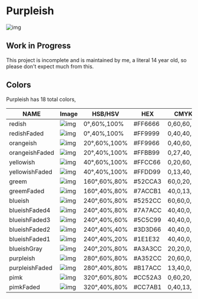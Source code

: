 # Purpleish

![img](https://raw.ehan.dev/purpleish/assets/repository-banner.png)

## Work in Progress

This project is incomplete and is maintained by me, a literal 14 year old, so please don't expect much from this.

## Colors

Purpleish has 18 total colors,

|  NAME            |  Image                                                                |  HSB/HSV       |  HEX      |  CMYK        |  RGB          |
|------------------|-----------------------------------------------------------------------|----------------|-----------|--------------|---------------|
|  redish          |![img](https://raw.ehan.dev/purpleish/assets/colors/redish.png)        |  0°,60%,100%   |  #FF6666  |  0,60,60,0   |  255,102,102  |
|  redishFaded     |![img](https://raw.ehan.dev/purpleish/assets/colors/redishFaded.png)   |  0°,40%,100%   |  #FF9999  |  0,40,40,0   |  255,153,153  |
|  orangeish       |![img](https://raw.ehan.dev/purpleish/assets/colors/orangeish.png)     |  20°,60%,100%  |  #FF9966  |  0,40,60,0   |  255,153,102  |
|  orangeishFaded  |![img](https://raw.ehan.dev/purpleish/assets/colors/orangeishFaded.png)|  20°,40%,100%  |  #FFBB99  |  0,27,40,0   |  255,187,153  |
|  yellowish       |![img](https://raw.ehan.dev/purpleish/assets/colors/yellowish.png)     |  40°,60%,100%  |  #FFCC66  |  0,20,60,0   |  255,204,102  |
|  yellowishFaded  |![img](https://raw.ehan.dev/purpleish/assets/colors/yellowishFaded.png)|  40°,40%,100%  |  #FFDD99  |  0,13,40,0   |  255,221,153  |
|  greem           |![img](https://raw.ehan.dev/purpleish/assets/colors/greem.png)         |  160°,60%,80%  |  #52CCA3  |  60,0,20,20  |  82,204,163   |
|  greemFaded      |![img](https://raw.ehan.dev/purpleish/assets/colors/greemFaded.png)    |  160°,40%,80%  |  #7ACCB1  |  40,0,13,20  |  122,204,177  |
|  blueish         |![img](https://raw.ehan.dev/purpleish/assets/colors/blueish.png)       |  240°,60%,80%  |  #5252CC  |  60,60,0,20  |  82,82,204    |
|  blueishFaded4   |![img](https://raw.ehan.dev/purpleish/assets/colors/blueishFaded4.png) |  240°,40%,80%  |  #7A7ACC  |  40,40,0,20  |  122,122,204  |
|  blueishFaded3   |![img](https://raw.ehan.dev/purpleish/assets/colors/blueishFaded3.png) |  240°,40%,60%  |  #5C5C99  |  40,40,0,40  |  92,92,153    |
|  blueishFaded2   |![img](https://raw.ehan.dev/purpleish/assets/colors/blueishFaded2.png) |  240°,40%,40%  |  #3D3D66  |  40,40,0,60  |  61,61,102    |
|  blueishFaded1   |![img](https://raw.ehan.dev/purpleish/assets/colors/blueishFaded1.png) |  240°,40%,20%  |  #1E1E32  |  40,40,0,80  |  30,30,50     |
|  blueishGray     |![img](https://raw.ehan.dev/purpleish/assets/colors/blueishGray.png)   |  240°,20%,80%  |  #A3A3CC  |  20,20,0,20  |  163,163,204  |
|  purpleish       |![img](https://raw.ehan.dev/purpleish/assets/colors/purpleish.png)     |  280°,60%,80%  |  #A352CC  |  20,60,0,20  |  163,82,204   |
|  purpleishFaded  |![img](https://raw.ehan.dev/purpleish/assets/colors/purpleishFaded.png)|  280°,40%,80%  |  #B17ACC  |  13,40,0,20  |  177,122,204  |
|  pimk            |![img](https://raw.ehan.dev/purpleish/assets/colors/pimk.png)          |  320°,60%,80%  |  #CC52A3  |  0,60,20,20  |  204,82,163   |
|  pimkFaded       |![img](https://raw.ehan.dev/purpleish/assets/colors/pimkFaded.png)     |  320°,40%,80%  |  #CC7AB1  |  0,40,13,20  |  204,122,177  |
